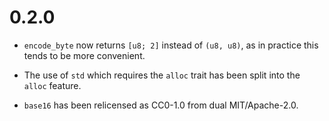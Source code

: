 # 0.2.0

- `encode_byte` now returns `[u8; 2]` instead of `(u8, u8)`, as in practice this
  tends to be more convenient.

- The use of `std` which requires the `alloc` trait has been split into the
  `alloc` feature.

- `base16` has been relicensed as CC0-1.0 from dual MIT/Apache-2.0.
